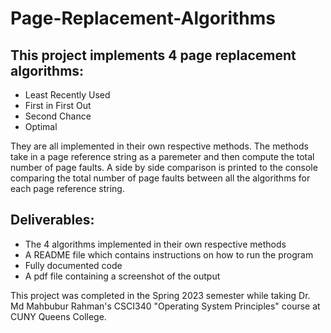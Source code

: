 # Page-Replacement-Algorithms

## This project implements 4 page replacement algorithms: 

<ul>
  <li>Least Recently Used</li>
  <li>First in First Out</li>
  <li>Second Chance</li>
  <li>Optimal</li>
  </ul>
  
 They are all implemented in their own respective methods. The methods take in a page reference string as 
 a paremeter and then compute the total number of page faults. A side by side comparison is printed to the console comparing the total number of page faults between all the algorithms for each page reference string.
 
## Deliverables:

<ul>
  <li>The 4 algorithms implemented in their own respective methods</li>
  <li>A README file which contains instructions on how to run the program</li>
  <li>Fully documented code</li>
  <li>A pdf file containing a screenshot of the output</li>
  </ul>
  
  This project was completed in the Spring 2023 semester while taking Dr. Md Mahbubur Rahman's CSCI340 "Operating System Principles" course at 
  CUNY Queens College.
